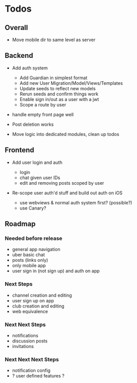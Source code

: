# Todos

## Overall

- Move mobile dir to same level as server

## Backend

- Add auth system
  - Add Guardian in simplest format
  - Add new User Migration/Model/Views/Templates
  - Update seeds to reflect new models
  - Rerun seeds and confirm things work
  - Enable sign in/out as a user with a jwt
  - Scope a route by user

- handle empty front page well

- Post deletion works

- Move logic into dedicated modules, clean up todos

## Frontend

- Add user login and auth
  - login
  - chat given user IDs
  - edit and removing posts scoped by user

- Re-scope user auth'd stuff and build out auth on iOS
  - use webviews & normal auth system first? (possible?)
  - use Canary?

## Roadmap

### Needed before release

- general app navigation
- uber basic chat
- posts (links only)
- only mobile app
- user sign in (not sign up) and auth on app

### Next Steps

- channel creation and editing
- user sign up on app
- club creation and editing
- web equivalence

### Next Next Steps

- notifications
- discussion posts
- invitations

### Next Next Next Steps

- notification config
- ? user defined features ?
